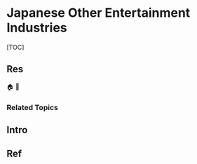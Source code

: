 # Japanese Other Entertainment Industries

[TOC]



## Res
🏠 
🚧 


### Related Topics



## Intro



## Ref
